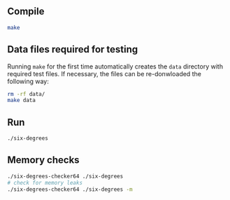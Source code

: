 ## Compile
```sh
make
```

## Data files required for testing
Running `make` for the first time automatically creates the `data` directory with required test files.
If necessary, the files can be re-donwloaded the following way:
```sh
rm -rf data/
make data
```

## Run
```sh
./six-degrees
```

## Memory checks
```sh
./six-degrees-checker64 ./six-degrees
# check for memory leaks
./six-degrees-checker64 ./six-degrees -m
```
